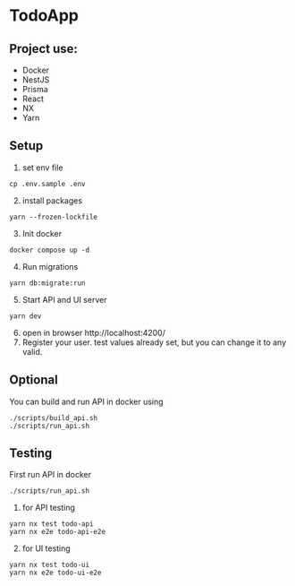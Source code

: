 # TodoApp

## Project use:
* Docker
* NestJS
* Prisma
* React
* NX
* Yarn

## Setup
1. set env file
```
cp .env.sample .env
```
2. install packages
```
yarn --frozen-lockfile
```
3. Init docker
```
docker compose up -d
```
4. Run migrations
```
yarn db:migrate:run
```
5. Start API and UI server
```
yarn dev
```
6. open in browser http://localhost:4200/
7. Register your user. test values already set, but you can change it to any valid.

## Optional
You can build and run API in docker using 
```
./scripts/build_api.sh
./scripts/run_api.sh
```


## Testing
First run API in docker
```
./scripts/run_api.sh
```
1. for API testing
```
yarn nx test todo-api 
yarn nx e2e todo-api-e2e
```
2. for UI testing
```
yarn nx test todo-ui
yarn nx e2e todo-ui-e2e
```
